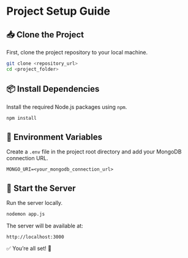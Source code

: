 # Project Setup Guide

## 📥 Clone the Project

First, clone the project repository to your local machine.

```bash
git clone <repository_url>
cd <project_folder>
```

## 📦 Install Dependencies

Install the required Node.js packages using `npm`.

```bash
npm install
```

## 🔧 Environment Variables

Create a `.env` file in the project root directory and add your MongoDB connection URL.

```plaintext
MONGO_URI=<your_mongodb_connection_url>
```

## 🚀 Start the Server

Run the server locally.

```bash
nodemon app.js
```

The server will be available at:

```
http://localhost:3000
```

✅ You’re all set! 🎯
